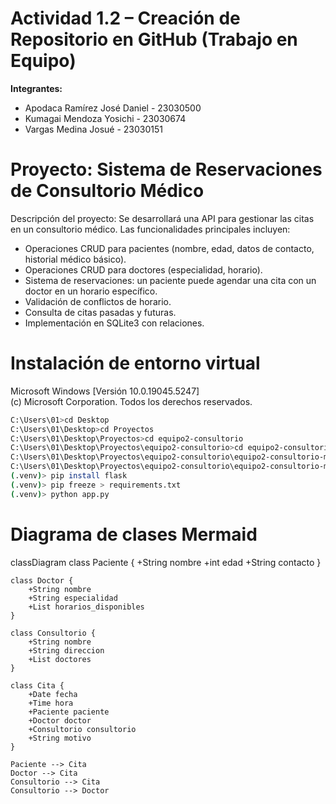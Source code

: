 # Actividad 1.2 – Creación de Repositorio en GitHub (Trabajo en Equipo)

**Integrantes:**

- Apodaca Ramírez José Daniel - 23030500
- Kumagai Mendoza Yosichi - 23030674
- Vargas Medina Josué - 23030151

# Proyecto: Sistema de Reservaciones de Consultorio Médico

Descripción del proyecto: Se desarrollará una API para gestionar las citas en un consultorio médico. Las funcionalidades principales incluyen:

- Operaciones CRUD para pacientes (nombre, edad, datos de contacto, historial médico básico).
- Operaciones CRUD para doctores (especialidad, horario).
- Sistema de reservaciones: un paciente puede agendar una cita con un doctor en un horario específico.
- Validación de conflictos de horario.
- Consulta de citas pasadas y futuras.
- Implementación en SQLite3 con relaciones.

# Instalación de entorno virtual

Microsoft Windows [Versión 10.0.19045.5247]  
(c) Microsoft Corporation. Todos los derechos reservados.

```bash
C:\Users\01>cd Desktop
C:\Users\01\Desktop>cd Proyectos
C:\Users\01\Desktop\Proyectos>cd equipo2-consultorio
C:\Users\01\Desktop\Proyectos\equipo2-consultorio>cd equipo2-consultorio-main
C:\Users\01\Desktop\Proyectos\equipo2-consultorio\equipo2-consultorio-main>python -m venv .venv
C:\Users\01\Desktop\Proyectos\equipo2-consultorio\equipo2-consultorio-main>.venv\Scripts\activate
(.venv)> pip install flask
(.venv)> pip freeze > requirements.txt
(.venv)> python app.py
```

# Diagrama de clases Mermaid

classDiagram
class Paciente {
+String nombre
+int edad
+String contacto
}

    class Doctor {
        +String nombre
        +String especialidad
        +List horarios_disponibles
    }

    class Consultorio {
        +String nombre
        +String direccion
        +List doctores
    }

    class Cita {
        +Date fecha
        +Time hora
        +Paciente paciente
        +Doctor doctor
        +Consultorio consultorio
        +String motivo
    }

    Paciente --> Cita
    Doctor --> Cita
    Consultorio --> Cita
    Consultorio --> Doctor
